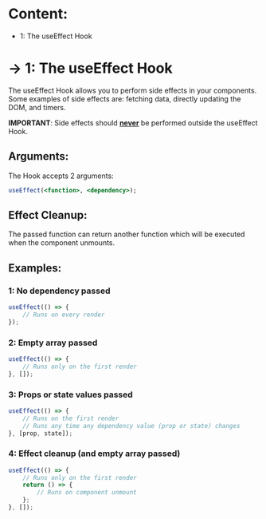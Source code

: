 # Content:
- 1: The useEffect Hook

# -> 1: The useEffect Hook
The useEffect Hook allows you to perform side effects in your components.<br>
Some examples of side effects are: fetching data, directly updating the DOM, and timers.

**IMPORTANT**: Side effects should **<u>never</u>** be performed outside the useEffect Hook.

## Arguments:
The Hook accepts 2 arguments: <br>

```jsx
useEffect(<function>, <dependency>);
```

## Effect Cleanup:
The passed function can return another function which will be executed when the
component unmounts.

## Examples:

### 1: No dependency passed
```jsx
useEffect(() => {
	// Runs on every render
});
```

### 2: Empty array passed
```jsx
useEffect(() => {
	// Runs only on the first render
}, []);
```

### 3: Props or state values passed
```jsx
useEffect(() => {
	// Runs on the first render
	// Runs any time any dependency value (prop or state) changes
}, [prop, state]);
```

### 4: Effect cleanup (and empty array passed)
```jsx
useEffect(() => {
	// Runs only on the first render
	return () => {
		// Runs on component unmount
	};
}, []);
```
